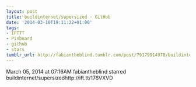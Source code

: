 ```yaml
---
layout: post
title: buildinternet/supersized · GitHub
date: '2014-03-10T19:11:22+01:00'
tags:
- IFTTT
- Pinboard
- github
- stars
tumblr_url: http://fabiantheblind.tumblr.com/post/79179914978/buildinternet-supersized-github
---
```

March 05, 2014 at 07:16AM
fabiantheblind starred buildinternet/supersizedhttp://ift.tt/178VXVD
